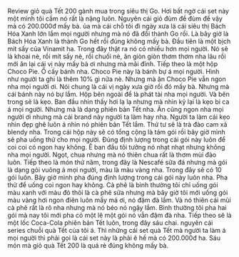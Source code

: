 Review giỏ quà Tết 200 gành mua trong siêu thị Go. Hơi bất ngờ cái set này một mình tôi cầm nó rất là nặng luôn. Nguyên cái giỏ đùm đề đùm đề vậy mà có 200.000đ mấy bà. ủa mà cái chỗ tôi đi ngày xưa là cái siêu thị Bách Hóa Xanh lớn lắm mọi người nhưng mà nó đã đổi thành Go rồi. Là bây giờ là Bách Hóa Xanh là thành Go hết rồi đúng không mấy bà. Đầu tiên là một bịch mít sấy của Vinamit ha. Trong đây thật ra nó có nhiều hơn mọi người. Nó sẽ là khoai nè, rồi mít sấy nè, rồi chuối nè, ăn giòn giòn thơm thơm nha lâu rồi mới ăn lại cái vị này mấy bà ơi nhưng mà mãi đỉnh. Tiếp theo là một hộp Choco Pie. Ổ cấy bánh nha. Choco Pie này là bánh bự á mọi người. Hình như người ta ghi là thêm 10% gì nữa nè. Nhưng mà ăn Choco Pie vẫn ngon nha mọi người ơi. Nói chung là cái vị ngày xưa giờ rồi đó mấy bà. Nhưng mà cái bánh này nó bự lắm. Hộp bên ngoài để là phát tài nha mọi người. Và bên trong sẽ là kẹo. Ban đầu nhìn thấy hơi lạ lạ nhưng mà nhìn kỹ lại là kẹo bi ca á mọi người. Nhưng mà là dạng phiên bản Tết nha. Ăn cũng ngon nha mọi người ơi nhưng mà cái brand này người ta làm hay nha. Người ta làm cái kẹo nhìn đẹp ghê luôn á nhìn nó phiên bản Tết lắm. Thứ tư sẽ là trà đào cam xả blendy nha. Trong cái hộp này sẽ có tổng cộng là tám gói rồi bây giờ mình sẽ pha uống thử cho mọi người. Đúng định lượng trong cái gói này luôn để coi coi có ngon hay không. Ê ban đầu tôi tưởng nó nhạt nhạt nhưng không nha mọi người. Ngọt, chua nhưng mà nó thiên chua rất là thơm mùi đào luôn. Tiếp theo là món thứ năm, trong đây là Nescafé sữa đá nhưng mà gói là dạng gói vuông á mọi người, màu là màu vàng nha. Trong đây sẽ có 10 gói luôn. Bây giờ mình pha đúng định lượng trong cái gói này luôn nha. Pha thử để uống coi ngon hay không. Cà phê là bình thường tôi chỉ uống gói màu xanh với màu đỏ thôi là cà phê sữa nhưng mà bây giờ tôi mới uống gói màu vàng hơi ngon điên luôn mấy má ơi, nó đậm đà lắm. Và nó thiên cái mùi cà phê rất là rõ nha nhưng mà nó béo nó ngậy lắm. Bình thường tôi pha hai gói mà nay tôi mới pha có một lê một gói nó vẫn đậm đà nha. Tiếp theo sẽ là một lốc Coca-Cola phiên bản Tết luôn, trong đây sáu chai. nguyên cái series chuỗi quà Tết của tôi á. Thì những cái set quà Tết mà người ta làm á mọi người thì phải gọi là cái set này là phải ê hề mà có 200.000đ ha. Sáu món mà giỏ quà Tết 200 là quá rẻ đúng không mấy bà.